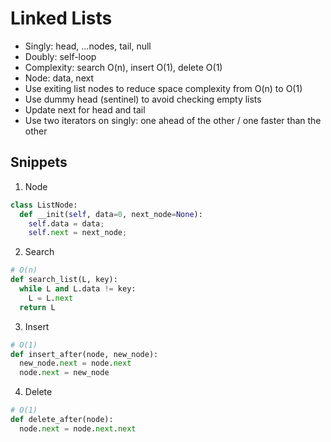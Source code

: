 # Linked Lists

- Singly: head, ...nodes, tail, null
- Doubly: self-loop
- Complexity: search O(n), insert O(1), delete O(1)
- Node: data, next
- Use exiting list nodes to reduce space complexity from O(n) to O(1)
- Use dummy head (sentinel) to avoid checking empty lists
- Update next for head and tail
- Use two iterators on singly: one ahead of the other / one faster than the other

## Snippets

1. Node

```python
class ListNode:
  def __init(self, data=0, next_node=None):
    self.data = data;
    self.next = next_node;
```

2. Search

```python
# O(n)
def search_list(L, key):
  while L and L.data != key:
    L = L.next
  return L
```

3. Insert

```python
# O(1)
def insert_after(node, new_node):
  new_node.next = node.next
  node.next = new_node
```

4. Delete

```python
# O(1)
def delete_after(node):
  node.next = node.next.next
```
